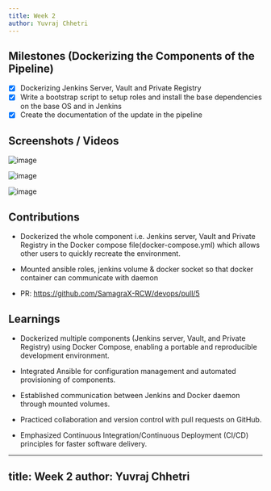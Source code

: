 ```yaml
---
title: Week 2
author: Yuvraj Chhetri
---
```


## Milestones (Dockerizing the Components of the Pipeline)

- [x] Dockerizing Jenkins Server, Vault and Private Registry
- [x] Write a bootstrap script to setup roles and install the base dependencies on the base OS and in Jenkins
- [x] Create the documentation of the update in the pipeline

## Screenshots / Videos 
![image](https://user-images.githubusercontent.com/92994932/252865987-b89ed4f0-0536-4acf-9065-117d8bb0133e.png)

![image](https://user-images.githubusercontent.com/92994932/252866030-134982c4-3af2-4766-955b-5319c857e64a.png)

![image](https://user-images.githubusercontent.com/92994932/252866039-cab4dc4e-6cb4-4086-b561-efc81abf963b.png)

## Contributions
- Dockerized the whole component i.e. Jenkins server, Vault and Private Registry in the Docker compose file(docker-compose.yml) which allows other users to quickly recreate the environment.

- Mounted ansible roles, jenkins volume & docker socket so that docker container can communicate with daemon

- PR: https://github.com/SamagraX-RCW/devops/pull/5

## Learnings

- Dockerized multiple components (Jenkins server, Vault, and Private Registry) using Docker Compose, enabling a portable and reproducible development environment.

- Integrated Ansible for configuration management and automated provisioning of components.

- Established communication between Jenkins and Docker daemon through mounted volumes.

- Practiced collaboration and version control with pull requests on GitHub.

- Emphasized Continuous Integration/Continuous Deployment (CI/CD) principles for faster software delivery.
---
title: Week 2
author: Yuvraj Chhetri
---

